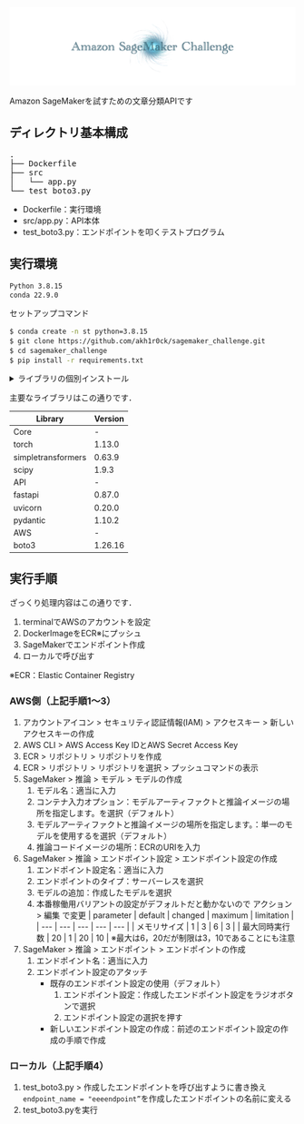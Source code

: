 <div align="center">
  <img src="./docs/assets/icon.png" width="800"/>
</div>



Amazon SageMakerを試すための文章分類APIです

## ディレクトリ基本構成

<pre>
.
├── Dockerfile
├── src
│   └── app.py
└── test_boto3.py
</pre>

- Dockerfile：実行環境
- src/app.py：API本体
- test_boto3.py：エンドポイントを叩くテストプログラム

## 実行環境

```
Python 3.8.15
conda 22.9.0
```

セットアップコマンド

```bash
$ conda create -n st python=3.8.15
$ git clone https://github.com/akh1r0ck/sagemaker_challenge.git
$ cd sagemaker_challenge
$ pip install -r requirements.txt
```

<details><summary>ライブラリの個別インストール</summary>

```bash
$ pip install torch --extra-index-url https://download.pytorch.org/whl/cpu
$ pip install simpletransformers
$ pip install scipy
$ pip install fastapi uvicorn pydantic boto3
```

</details>

主要なライブラリはこの通りです．

| Library | Version |
| --- | --- |
| Core | - |
| torch | 1.13.0 |
| simpletransformers | 0.63.9 |
| scipy | 1.9.3 |
| API | - |
| fastapi | 0.87.0 |
| uvicorn | 0.20.0 |
| pydantic | 1.10.2 |
| AWS | - |
| boto3 | 1.26.16 |


## 実行手順

ざっくり処理内容はこの通りです．

1. terminalでAWSのアカウントを設定
1. DockerImageをECR※にプッシュ
1. SageMakerでエンドポイント作成
1. ローカルで呼び出す

※ECR：Elastic Container Registry

### AWS側（上記手順1〜3）

1. アカウントアイコン > セキュリティ認証情報(IAM) > アクセスキー > 新しいアクセスキーの作成
1. AWS CLI > AWS Access Key IDとAWS Secret Access Key
1. ECR > リポジトリ > リポジトリを作成
1. ECR > リポジトリ > リポジトリを選択 > プッシュコマンドの表示
1. SageMaker > 推論 > モデル > モデルの作成
    1. モデル名：適当に入力
    1. コンテナ入力オプション：モデルアーティファクトと推論イメージの場所を指定します。を選択（デフォルト）
    1. モデルアーティファクトと推論イメージの場所を指定します。：単一のモデルを使用するを選択（デフォルト）
    1. 推論コードイメージの場所：ECRのURIを入力
1. SageMaker > 推論 > エンドポイント設定 > エンドポイント設定の作成
    1. エンドポイント設定名：適当に入力
    2. エンドポイントのタイプ：サーバーレスを選択
    3. モデルの追加：作成したモデルを選択
    4. 本番稼働用バリアントの設定がデフォルトだと動かないので アクション > 編集 で変更
        | parameter | default | changed | maximum | limitation |
        | --- | --- | --- | --- | --- |
        | メモリサイズ | 1 | 3 | 6 | 3 |
        | 最大同時実行数 | 20 | 1 | 20 | 10 |
        ※最大は6，20だが制限は3，10であることにも注意
1. SageMaker > 推論 > エンドポイント > エンドポイントの作成
    1. エンドポイント名：適当に入力
    1. エンドポイント設定のアタッチ
        - 既存のエンドポイント設定の使用（デフォルト）
            1. エンドポイント設定：作成したエンドポイント設定をラジオボタンで選択
            1. エンドポイント設定の選択を押す
        - 新しいエンドポイント設定の作成：前述のエンドポイント設定の作成の手順で作成

### ローカル（上記手順4）

1. test_boto3.py > 作成したエンドポイントを呼び出すように書き換え  
    `endpoint_name = "eeeendpoint”`を作成したエンドポイントの名前に変える
1. test_boto3.pyを実行
